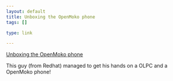 ```yaml
--- 
layout: default
title: Unboxing the OpenMoko phone
tags: []

type: link

---
```

<a href="http://blog.printf.net/articles/2007/02/22/unboxing-the-openmoko-phone">Unboxing the OpenMoko phone</a>

This guy (from Redhat) managed to get his hands on a OLPC and a OpenMoko phone!
